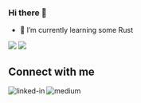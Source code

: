 ### Hi there 👋

- 🌱 I’m currently learning some Rust

![](https://www.barantutal.com.tr/overview.svg)
![](https://www.barantutal.com.tr/languages.svg)

## Connect with me

[<img align="left" alt="linked-in" src="https://img.shields.io/badge/linkedin-%230077B5.svg?&style=for-the-badge&logo=linkedin&logoColor=white" />](https://www.linkedin.com/in/tutalbaran/)

[<img align="left" alt="medium" src="https://img.shields.io/badge/medium-%2312100E.svg?&style=for-the-badge&logo=medium&logoColor=white" />](https://medium.com/@barantutal)
